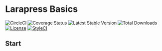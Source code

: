 
# Larapress Basics

[![CircleCI](https://circleci.com/gh/peynman/larapress-core.svg?style=svg)](https://circleci.com/gh/peynman/larapress-core)
[![Coverage Status](https://img.shields.io/codecov/c/github/peynman/larapress-core.svg?branch=master&style=flat-square)](https://codecov.io/github/peynman/larapress-core?branch=master)
[![Latest Stable Version](https://img.shields.io/packagist/v/peynman/larapress-core.svg?style=flat-square)](https://packagist.org/packages/peynman/larapress-core)
[![Total Downloads](https://img.shields.io/packagist/dt/peynman/larapress-core.svg?style=flat-square)](https://packagist.org/packages/peynman/larapress-core)
[![License](https://img.shields.io/packagist/l/peynman/larapress-core.svg?style=flat-square)](https://packagist.org/packages/peynman/larapress-core)
[![StyleCI](https://styleci.io/repos/225846364/shield)](https://styleci.io/repos/225846364)

## Start